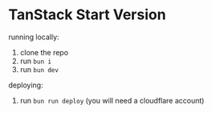 # TanStack Start Version

running locally:

1. clone the repo
2. run `bun i`
3. run `bun dev`

deploying:

1. run `bun run deploy` (you will need a cloudflare account)
